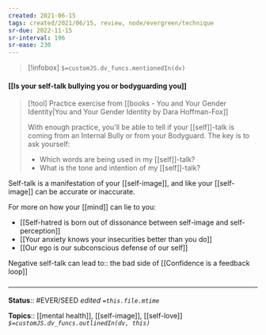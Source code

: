 ```yaml
---
created: 2021-06-15
tags: created/2021/06/15, review, node/evergreen/technique 
sr-due: 2022-11-15
sr-interval: 196
sr-ease: 230
---
```

> [!infobox]
`$=customJS.dv_funcs.mentionedIn(dv)`

#### [[Is your self-talk bullying you or bodyguarding you]] 

> [!tool] Practice exercise from [[books - You and Your Gender Identity|You and Your Gender Identity by Dara Hoffman-Fox]]
> 
> With enough practice, you'll be able to tell if your [[self]]-talk is coming from an Internal Bully or from your Bodyguard. The key is to ask yourself: 
> - Which words are being used in my [[self]]-talk? 
> - What is the tone and intention of my [[self]]-talk?

Self-talk is a manifestation of your [[self-image]], and like your [[self-image]] can be accurate or inaccurate. 

For more on how your [[mind]] can lie to you:
- [[Self-hatred is born out of dissonance between self-image and self-perception]]
- [[Your anxiety knows your insecurities better than you do]]
- [[Our ego is our subconscious defense of our self]]

Negative self-talk can 
lead to:: the bad side of [[Confidence is a feedback loop]]
### <hr class="footnote"/>

**Status**:: #EVER/SEED 
*edited `=this.file.mtime`*

**Topics**:: [[mental health]], [[self-image]], [[self-love]]
*`$=customJS.dv_funcs.outlinedIn(dv, this)`*
